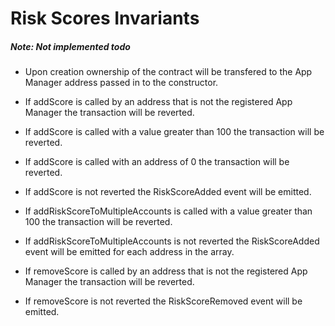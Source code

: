 # Risk Scores Invariants

##### Note: Not implemented todo

- Upon creation ownership of the contract will be transfered to the App Manager address passed in to the constructor.
- If addScore is called by an address that is not the registered App Manager the transaction will be reverted. 
- If addScore is called with a value greater than 100 the transaction will be reverted.
- If addScore is called with an address of 0 the transaction will be reverted. 
- If addScore is not reverted the RiskScoreAdded event will be emitted. 

- If addRiskScoreToMultipleAccounts is called with a value greater than 100 the transaction will be reverted. 
- If addRiskScoreToMultipleAccounts is not reverted the RiskScoreAdded event will be emitted for each address in the array.

- If removeScore is called by an address that is not the registered App Manager the transaction will be reverted. 
- If removeScore is not reverted the RiskScoreRemoved event will be emitted. 